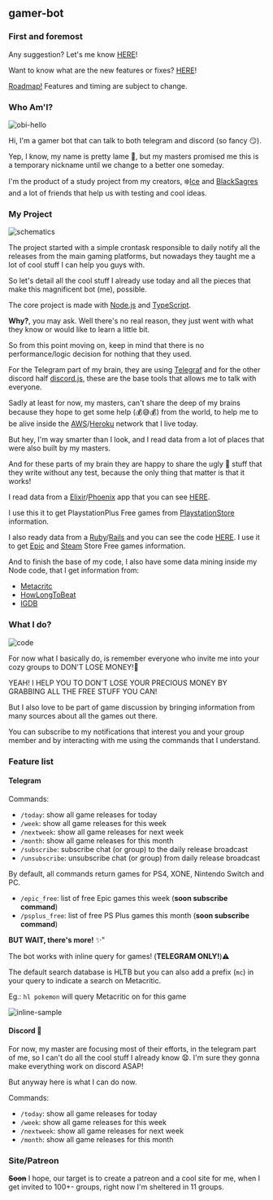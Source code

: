 
## gamer-bot

### First and foremost

Any suggestion? Let's me know  [HERE](https://github.com/icehaku/gamer-bot/issues)!

Want to know what are the new features or fixes? [HERE](https://github.com/icehaku/gamer-bot/releases)!

[Roadmap!](https://github.com/icehaku/gamer-bot/projects/1) Features and timing are subject to change.

### Who Am'I?


![obi-hello](https://media.giphy.com/media/Nx0rz3jtxtEre/giphy.gif)

Hi, I'm a gamer bot that can talk to both telegram and discord (so fancy 😏).

Yep, I know, my name is pretty lame 🤪, but my masters promised me this is a temporary nickname until we change to a better one someday.

I'm the product of a study project from my creators, ❄️[Ice](https://github.com/icehaku) and [BlackSagres](https://github.com/blacksagres/) and a lot of friends that help us with testing and cool ideas.

### My Project

![schematics](https://media.giphy.com/media/3oEdvctSQF056lJDVK/giphy.gif)

The project started with a simple crontask responsible to daily notify all the releases from the main gaming platforms, but nowadays they taught me a lot of cool stuff I can help you guys with.

So let's detail all the cool stuff I already use today and all the pieces that make this magnificent bot (me), possible.

The core project is made with [Node.js](https://nodejs.org/en/) and [TypeScript](https://www.typescriptlang.org/).

**Why?**, you may ask. Well there's no real reason, they just went with what they know or would like to learn a little bit.

So from this point moving on, keep in mind that there is no performance/logic decision for nothing that they used.

For the Telegram part of my brain, they are using [Telegraf](https://github.com/telegraf/telegraf) 
and for the other discord half [discord.js](https://discord.js.org/#/), these are the base tools that allows me to talk with everyone.

Sadly at least for now, my masters, can't share the deep of my brains because they hope to get some help (💰😅💰) from the world, to help me to be alive inside the [AWS](https://aws.amazon.com/pt/)/[Heroku](https://www.heroku.com/) network that I live today.

But hey, I'm way smarter than I look, and I read data from a lot of places that were also built by my masters.

And for these parts of my brain they are happy to share the ugly 🚽 stuff that they write without any test, because the only thing that matter is that it works!

I read data from a [Elixir](https://elixir-lang.org/)/[Phoenix](https://www.phoenixframework.org/) app that you can see [HERE](https://github.com/icehaku/learning-elixir-phoenix).

I use this it to get PlaystationPlus Free games from [PlaystationStore](https://store.playstation.com/) information.

I also ready data from a [Ruby](https://www.ruby-lang.org/pt/documentation/installation/)/[Rails](https://rubyonrails.org/) 
and you can see the code [HERE](https://github.com/icehaku/ice-scraper-bot).
I use it to get [Epic](https://www.epicgames.com/store/) and [Steam](https://store.steampowered.com/) Store Free games information.

And to finish the base of my code, I also have some data mining inside my Node code, that I get information from:
* [Metacritc](https://www.metacritic.com/)
* [HowLongToBeat](https://howlongtobeat.com/)
* [IGDB](https://www.igdb.com/discover)

### What I do?

![code](https://media.giphy.com/media/ko7twHhomhk8E/giphy.gif)

For now what I basically do, is remember everyone who invite me into your cozy groups to DON'T LOSE MONEY!💸 

YEAH! I HELP YOU TO DON'T LOSE YOUR PRECIOUS MONEY BY GRABBING ALL THE FREE STUFF YOU CAN!

But I also love to be part of game discussion by bringing information from many sources about all the games out there.

You can subscribe to my notifications that interest you and your group member and by interacting with me using the commands 
that I understand.

### Feature list

#### Telegram

Commands:

-  `/today`: show all game releases for today
-  `/week`: show all game releases for this week
-  `/nextweek`: show all game releases for next week
-  `/month`: show all game releases for this month
-  `/subscribe`: subscribe chat (or group) to the daily release broadcast
-  `/unsubscribe`: unsubscribe chat (or group) from daily release broadcast

By default, all commands return games for PS4, XONE, Nintendo Switch and PC.
-  `/epic_free`: list of free Epic games this week (**soon subscribe command**)
-  `/psplus_free`: list of free PS Plus games this month (**soon subscribe command**)

**BUT WAIT, there's more!** ✨"

The bot works with inline query for games! (**TELEGRAM ONLY!**)⚠️

The default search database is HLTB but you can also add a prefix (`mc`) in your query to indicate a search on Metacritic.

Eg.: `hl pokemon` will query Metacritic on for this game

![inline-sample](https://user-images.githubusercontent.com/3009342/80915737-98356380-8d2a-11ea-8166-ed588c0eea5d.png "Inline Sample")

#### Discord 🚧

For now, my master are focusing most of their efforts, in the telegram part of me, so I can't do all the cool stuff I already know 😧.
I'm sure they gonna make everything work on discord ASAP!

But anyway here is what I can do now.

Commands:

-  `/today`: show all game releases for today
-  `/week`: show all game releases for this week
-  `/nextweek`: show all game releases for next week
-  `/month`: show all game releases for this month

### Site/Patreon
~~**Soon**~~ I hope, our target is to create a patreon and a cool site for me, when I get invited to 100+- groups, right now I'm sheltered in 11 groups.

